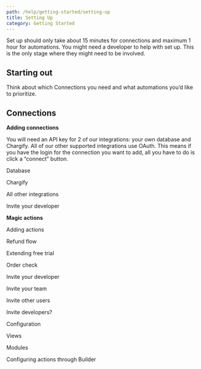 ```yaml
---
path: /help/getting-started/setting-up
title: Setting Up
category: Getting Started
---
```

Set up should only take about 15 minutes for connections and maximum 1 hour for automations. You might need a developer to help with set up. This is the only stage where they might need to be involved. 

## **Starting out**

Think about which Connections you need and what automations you’d like to prioritize.

## **Connections**

**Adding connections**

You will need an API key for 2 of our integrations: your own database and Chargify. All of our other supported integrations use OAuth. This means if you have the login for the connection you want to add, all you have to do is click a “connect” button.

Database

Chargify

All other integrations

Invite your developer

**Magic actions**

Adding actions

Refund flow

Extending free trial

Order check

Invite your developer

Invite your team

Invite other users

Invite developers?

Configuration

Views

Modules

Configuring actions through Builder
